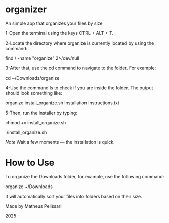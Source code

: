 # organizer
An simple app that organizes your files by size

1-Open the terminal using the keys CTRL + ALT + T.

2-Locate the directory where organize is currently located by using the command:

find / -name "organize" 2>/dev/null

3-After that, use the cd command to navigate to the folder. For example:

cd ~/Downloads/organize

4-Use the command ls to check if you are inside the folder. The output should look something like:

organize install_organize.sh Installation Instructions.txt

5-Then, run the installer by typing:

chmod +x install_organize.sh

./install_organize.sh

*Note* Wait a few moments — the installation is quick.

# How to Use

To organize the Downloads folder, for example, use the following command:

organize ~/Downloads

It will automatically sort your files into folders based on their size.


Made by Matheus Pelissari

2025
